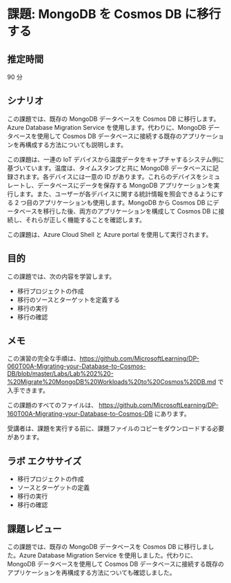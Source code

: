 ﻿---
lab:
    title: 'MongoDB を Cosmos DB に移行する'
    module: 'モジュール 2: MongoDB ワークロードを Cosmos DB に移行する'
---

# 課題: MongoDB を Cosmos DB に移行する

## 推定時間

90 分

## シナリオ

この課題では、既存の MongoDB データベースを Cosmos DB に移行します。Azure Database Migration Service を使用します。代わりに、MongoDB データベースを使用して Cosmos DB データベースに接続する既存のアプリケーションを再構成する方法についても説明します。

この課題は、一連の IoT デバイスから温度データをキャプチャするシステム例に基づいています。温度は、タイムスタンプと共に MongoDB データベースに記録されます。各デバイスには一意の ID があります。これらのデバイスをシミュレートし、データベースにデータを保存する MongoDB アプリケーションを実行します。また、ユーザーが各デバイスに関する統計情報を照会できるようにする 2 つ目のアプリケーションも使用します。MongoDB から Cosmos DB にデータベースを移行した後、両方のアプリケーションを構成して Cosmos DB に接続し、それらが正しく機能することを確認します。

この課題は、Azure Cloud Shell と Azure portal を使用して実行されます。

## 目的

この課題では、次の内容を学習します。

* 移行プロジェクトの作成
* 移行のソースとターゲットを定義する
* 移行の実行
* 移行の確認

## メモ

この演習の完全な手順は、https://github.com/MicrosoftLearning/DP-060T00A-Migrating-your-Database-to-Cosmos-DB/blob/master/Labs/Lab%202%20-%20Migrate%20MongoDB%20Workloads%20to%20Cosmos%20DB.md で入手できます。

この課題のすべてのファイルは、 https://github.com/MicrosoftLearning/DP-160T00A-Migrating-your-Database-to-Cosmos-DB にあります。

受講者は、課題を実行する前に、課題ファイルのコピーをダウンロードする必要があります。

## ラボ エクササイズ

* 移行プロジェクトの作成
* ソースとターゲットの定義
* 移行の実行
* 移行の確認

## 課題レビュー

この課題では、既存の MongoDB データベースを Cosmos DB に移行しました。Azure Database Migration Service を使用しました。代わりに、MongoDB データベースを使用して Cosmos DB データベースに接続する既存のアプリケーションを再構成する方法についても確認しました。
